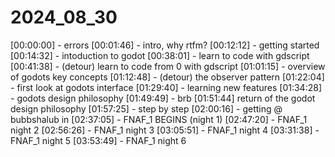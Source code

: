 # 2024_08_30

[00:00:00] - errors
[00:01:46] - intro, why rtfm?
[00:12:12] - getting started
[00:14:32] - intoduction to godot
[00:38:01] - learn to code with gdscript
[00:41:38] - (detour) learn to code from 0 with gdscript
[01:01:15] - overview of godots key concepts
[01:12:48] - (detour) the observer pattern
[01:22:04] - first look at godots interface
[01:29:40] - learning new features
[01:34:28] - godots design philosophy
[01:49:49] - brb
[01:51:44] return of the godot design philosophy
[01:57:25] - step by step
[02:00:16] - getting @ bubbshalub in
[02:37:05] - FNAF_1 BEGINS (night 1)
[02:47:20] - FNAF_1 night 2
[02:56:26] - FNAF_1 night 3
[03:05:51] - FNAF_1 night 4
[03:31:38] - FNAF_1 night 5
[03:53:49] - FNAF_1 night 6

